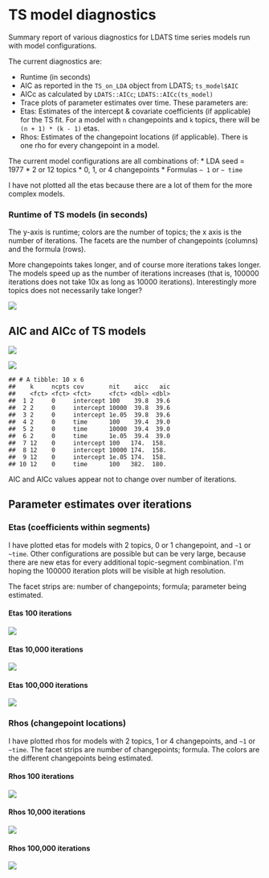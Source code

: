 TS model diagnostics
================

Summary report of various diagnostics for LDATS time series models run with model configurations.

The current diagnostics are:

-   Runtime (in seconds)
-   AIC as reported in the `TS_on_LDA` object from LDATS; `ts_model$AIC`
-   AICc as calculated by `LDATS::AICc`; `LDATS::AICc(ts_model)`
-   Trace plots of parameter estimates over time. These parameters are:
-   Etas: Estimates of the intercept & covariate coefficients (if applicable) for the TS fit. For a model with `n` changepoints and `k` topics, there will be `(n + 1) * (k - 1)` etas.
-   Rhos: Estimates of the changepoint locations (if applicable). There is one rho for every changepoint in a model.

The current model configurations are all combinations of: \* LDA seed = 1977 \* 2 or 12 topics \* 0, 1, or 4 changepoints \* Formulas `~ 1` or `~ time`

I have not plotted all the etas because there are a lot of them for the more complex models.

### Runtime of TS models (in seconds)

The y-axis is runtime; colors are the number of topics; the x axis is the number of iterations. The facets are the number of changepoints (columns) and the formula (rows).

More changepoints takes longer, and of course more iterations takes longer. The models speed up as the number of iterations increases (that is, 100000 iterations does not take 10x as long as 10000 iterations). Interestingly more topics does not necessarily take longer?

![](summary_files/figure-markdown_github/runtime-1.png)

AIC and AICc of TS models
-------------------------

![](summary_files/figure-markdown_github/aicc-1.png)

![](summary_files/figure-markdown_github/aiccs-1.png)

    ## # A tibble: 10 x 6
    ##    k     ncpts cov       nit    aicc   aic
    ##    <fct> <fct> <fct>     <fct> <dbl> <dbl>
    ##  1 2     0     intercept 100    39.8  39.6
    ##  2 2     0     intercept 10000  39.8  39.6
    ##  3 2     0     intercept 1e.05  39.8  39.6
    ##  4 2     0     time      100    39.4  39.0
    ##  5 2     0     time      10000  39.4  39.0
    ##  6 2     0     time      1e.05  39.4  39.0
    ##  7 12    0     intercept 100   174.  158. 
    ##  8 12    0     intercept 10000 174.  158. 
    ##  9 12    0     intercept 1e.05 174.  158. 
    ## 10 12    0     time      100   382.  180.

AIC and AICc values appear not to change over number of iterations.

Parameter estimates over iterations
-----------------------------------

### Etas (coefficients within segments)

I have plotted etas for models with 2 topics, 0 or 1 changepoint, and `~1` or `~time`. Other configurations are possible but can be very large, because there are new etas for every additional topic-segment combination. I'm hoping the 100000 iteration plots will be visible at high resolution.

The facet strips are: number of changepoints; formula; parameter being estimated.

#### Etas 100 iterations

![](summary_files/figure-markdown_github/etas%20100-1.png)

#### Etas 10,000 iterations

![](summary_files/figure-markdown_github/etas%2010k-1.png)

#### Etas 100,000 iterations

![](summary_files/figure-markdown_github/etas%20100k-1.png)

### Rhos (changepoint locations)

I have plotted rhos for models with 2 topics, 1 or 4 changepoints, and `~1` or `~time`. The facet strips are number of changepoints; formula. The colors are the different changepoints being estimated.

#### Rhos 100 iterations

![](summary_files/figure-markdown_github/rhos%20100-1.png)

#### Rhos 10,000 iterations

![](summary_files/figure-markdown_github/rhos%201000-1.png)

#### Rhos 100,000 iterations

![](summary_files/figure-markdown_github/rhos%20100000-1.png)
